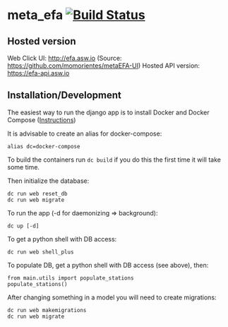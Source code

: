 # meta_efa [![Build Status](https://travis-ci.org/momorientes/metaEFA.svg)](https://travis-ci.org/momorientes/metaEFA)

## Hosted version

Web Click UI: http://efa.asw.io (Source: https://github.com/momorientes/metaEFA-UI)
Hosted API version: https://efa-api.asw.io

## Installation/Development

The easiest way to run the django app is to install Docker and Docker Compose
([Instructions](https://docs.docker.com/compose/install/))


It is advisable to create an alias for docker-compose:
```
alias dc=docker-compose
```

To build the containers run `dc build` if you do this the first time it will take some time.

Then initialize the database:
```
dc run web reset_db
dc run web migrate
```


To run the app (-d for daemonizing => background):
```
dc up [-d]
```


To get a python shell with DB access:
```
dc run web shell_plus
```


To populate DB, get a python shell with DB access (see above), then:
```
from main.utils import populate_stations
populate_stations()
```


After changing something in a model you will need to create migrations:
```
dc run web makemigrations
dc run web migrate
```
